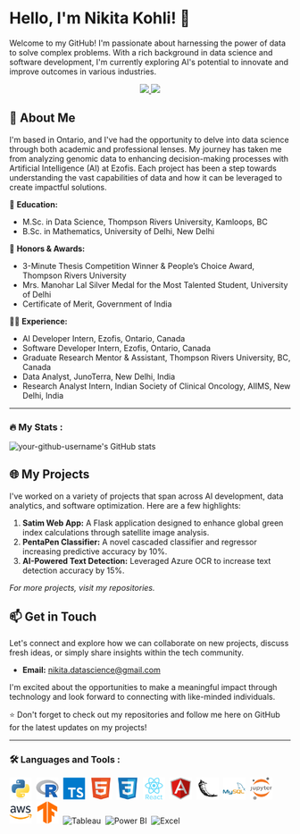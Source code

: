 # Hello, I'm Nikita Kohli! 👋

Welcome to my GitHub! I'm passionate about harnessing the power of data to solve complex problems. With a rich background in data science and software development, I'm currently exploring AI's potential to innovate and improve outcomes in various industries.

<p align="center">
  <a href="https://git.io/streak-stats">
    <img src="http://github-readme-streak-stats.herokuapp.com?user=nkofficial-1005&theme=dark&background=000000" />
  </a>
  <img src="https://github-readme-stats.vercel.app/api/top-langs/?username=nkofficial-1005&layout=compact&theme=vision-friendly-dark" />
</p>

## 🌟 About Me

I'm based in Ontario, and I've had the opportunity to delve into data science through both academic and professional lenses. My journey has taken me from analyzing genomic data to enhancing decision-making processes with Artificial Intelligence (AI) at Ezofis. Each project has been a step towards understanding the vast capabilities of data and how it can be leveraged to create impactful solutions.

📜 **Education:**

- M.Sc. in Data Science, Thompson Rivers University, Kamloops, BC
- B.Sc. in Mathematics, University of Delhi, New Delhi

🏅 **Honors & Awards:**

- 3-Minute Thesis Competition Winner & People’s Choice Award, Thompson Rivers University
- Mrs. Manohar Lal Silver Medal for the Most Talented Student, University of Delhi
- Certificate of Merit, Government of India

👩‍💼 **Experience:**

- AI Developer Intern, Ezofis, Ontario, Canada
- Software Developer Intern, Ezofis, Ontario, Canada
- Graduate Research Mentor & Assistant, Thompson Rivers University, BC, Canada
- Data Analyst, JunoTerra, New Delhi, India
- Research Analyst Intern, Indian Society of Clinical Oncology, AIIMS, New Delhi, India

---

### :fire: My Stats :
<!-- GitHub Stats -->
![your-github-username's GitHub stats](https://github-readme-stats.vercel.app/api?username=nkofficial-1005&show_icons=true&theme=radical)

## 🌐 My Projects

I've worked on a variety of projects that span across AI development, data analytics, and software optimization. Here are a few highlights:

1. **Satim Web App:** A Flask application designed to enhance global green index calculations through satellite image analysis.
2. **PentaPen Classifier:** A novel cascaded classifier and regressor increasing predictive accuracy by 10%.
3. **AI-Powered Text Detection:** Leveraged Azure OCR to increase text detection accuracy by 15%.

_For more projects, visit my repositories._

## 📫 Get in Touch

Let's connect and explore how we can collaborate on new projects, discuss fresh ideas, or simply share insights within the tech community.

- **Email:** nikita.datascience@gmail.com

I'm excited about the opportunities to make a meaningful impact through technology and look forward to connecting with like-minded individuals.

⭐ Don't forget to check out my repositories and follow me here on GitHub for the latest updates on my projects!

---

### :hammer_and_wrench: Languages and Tools :

<div>
  <img src="https://github.com/devicons/devicon/blob/master/icons/python/python-original.svg" title="Python" alt="Python" width="40" height="40"/>&nbsp;
  <img src="https://github.com/devicons/devicon/blob/master/icons/r/r-original.svg" title="R" alt="R" width="40" height="40"/>&nbsp;
  <img src="https://github.com/devicons/devicon/blob/master/icons/typescript/typescript-original.svg" title="TypeScript" alt="TypeScript" width="40" height="40"/>&nbsp;
  <img src="https://github.com/devicons/devicon/blob/master/icons/html5/html5-original.svg" title="HTML5" alt="HTML" width="40" height="40"/>&nbsp;
  <img src="https://github.com/devicons/devicon/blob/master/icons/css3/css3-original.svg" title="CSS3" alt="CSS" width="40" height="40"/>&nbsp;
  <img src="https://github.com/devicons/devicon/blob/master/icons/react/react-original-wordmark.svg" title="React" alt="React" width="40" height="40"/>&nbsp;
  <img src="https://github.com/devicons/devicon/blob/master/icons/angularjs/angularjs-original.svg" title="Angular" alt="Angular" width="40" height="40"/>&nbsp;
  <img src="https://github.com/devicons/devicon/blob/master/icons/flask/flask-original.svg" title="Flask" alt="Flask" width="40" height="40"/>&nbsp;
  <img src="https://github.com/devicons/devicon/blob/master/icons/mysql/mysql-original-wordmark.svg" title="MySQL" alt="MySQL" width="40" height="40"/>&nbsp;
  <img src="https://github.com/devicons/devicon/blob/master/icons/jupyter/jupyter-original-wordmark.svg" title="Jupyter" alt="Jupyter" width="40" height="40"/>&nbsp;
  <img src="https://github.com/devicons/devicon/blob/master/icons/amazonwebservices/amazonwebservices-original-wordmark.svg" title="AWS" alt="AWS" width="40" height="40"/>&nbsp;
  <img src="https://github.com/devicons/devicon/blob/master/icons/tensorflow/tensorflow-original.svg" title="TensorFlow" alt="TensorFlow" width="40" height="40"/>&nbsp;
  <img src="https://cloud.githubusercontent.com/assets/1724406/14420001/cfc72600-ffc9-11e5-8743-9b94ce8af254.png" title="Tableau" alt="Tableau" width="40" height="40"/>&nbsp;
  <img src="https://github.com/microsoft/PowerBI-Icons/blob/main/PNG/Icon-Obsolete2020Black.png" title="Power BI" alt="Power BI" width="40" height="40"/>&nbsp;
  <img src="https://cdn.worldvectorlogo.com/logos/excel-4.svg" title="Excel" alt="Excel" width="40" height="40"/>&nbsp;
  <!--img src="https://cdn.worldvectorlogo.com/logos/cloud.svg" title="Cloud Technologies" alt="Cloud Technologies" width="40" height="40"/>&nbsp; -->
  <!-- For tools or languages without a direct icon, you might use a generic or related icon and explain in the text -->
</div>

<!--
**nkofficial-1005/nkofficial-1005** is a ✨ _special_ ✨ repository because its `README.md` (this file) appears on your GitHub profile.

Here are some ideas to get you started:

- 🔭 I’m currently working on ...
- 🌱 I’m currently learning ...
- 👯 I’m looking to collaborate on ...
- 🤔 I’m looking for help with ...
- 💬 Ask me about ...
- 📫 How to reach me: ...
- 😄 Pronouns: ...
- ⚡ Fun fact: ...
-->

